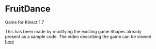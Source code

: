 # FruitDance
Game for Kinect 1.7

This has been made by modifying the existing game Shapes already present as a sample code. 
The video describing the game can be viewed [here](https://drive.google.com/file/d/0ByxrfDWWLPiSa0JJVzg3R2g3TkE/view?usp=sharing)
